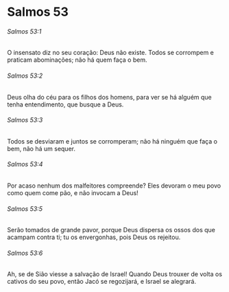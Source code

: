 # Salmos 53

###### Salmos 53:1

O insensato diz no seu coração: Deus não existe. Todos se corrompem e praticam abominações; não há quem faça o bem.

###### Salmos 53:2

Deus olha do céu para os filhos dos homens, para ver se há alguém que tenha entendimento, que busque a Deus.

###### Salmos 53:3

Todos se desviaram e juntos se corromperam; não há ninguém que faça o bem, não há um sequer.

###### Salmos 53:4

Por acaso nenhum dos malfeitores compreende? Eles devoram o meu povo como quem come pão, e não invocam a Deus!

###### Salmos 53:5

Serão tomados de grande pavor, porque Deus dispersa os ossos dos que acampam contra ti; tu os envergonhas, pois Deus os rejeitou.

###### Salmos 53:6

Ah, se de Sião viesse a salvação de Israel! Quando Deus trouxer de volta os cativos do seu povo, então Jacó se regozijará, e Israel se alegrará.

